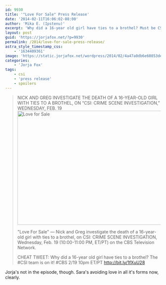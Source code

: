 ```yaml
---
id: 9930
title: '"Love For Sale" Press Release'
date: '2014-02-11T16:06:02-08:00'
author: 'Mika E. (Ipstenu)'
excerpt: 'Why did a 16-year old girl have ties to a brothel? Must be CSI!'
layout: post
guid: 'https://jorjafox.net/?p=9930'
permalink: /2014/love-for-sale-press-release/
astra_style_timestamp_css:
    - '1634409361'
image: 'https://static.jorjafox.net/wordpress/2014/02/4a47a0db6e60853dedfcfdf08a5ca249.png'
categories:
    - 'Jorja Fox'
tags:
    - csi
    - 'press release'
    - spoilers
---
```


<blockquote>NICK AND GREG INVESTIGATE THE DEATH OF A 16-YEAR-OLD GIRL WITH TIES TO A BROTHEL, ON “CSI: CRIME SCENE INVESTIGATION,” WEDNESDAY, FEB. 19

<img class="aligncenter size-full wp-image-9931" alt="Love for Sale" src="//static.jorjafox.net/wordpress/2014/02/4a47a0db6e60853dedfcfdf08a5ca249.png" width="550" height="368" />

"Love For Sale" — Nick and Greg investigate the death of a 16-year-old girl with ties to a brothel, on CSI: CRIME SCENE INVESTIGATION, Wednesday, Feb. 19 (10:00-11:00 PM, ET/PT) on the CBS Television Network.

CHEAT TWEET: Why did a 16-year old girl have ties to a brothel? The #CSI team is on it! #CBS 2/19 10pm ET/PT http://bit.ly/1fXuU28</blockquote>
Jorja's not in the episode, though. Sara's avoiding love in all it's forms now, clearly.
